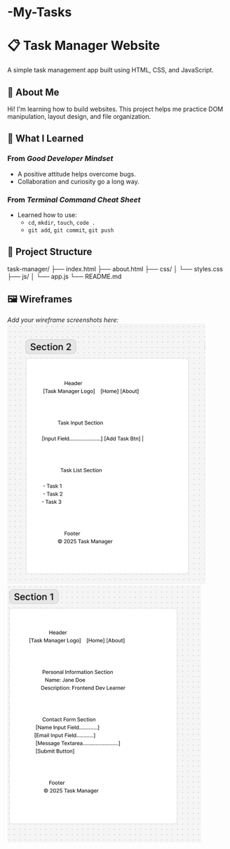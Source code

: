 # -My-Tasks
# 📋 Task Manager Website

A simple task management app built using HTML, CSS, and JavaScript.

## 👤 About Me
Hi! I'm learning how to build websites. This project helps me practice DOM manipulation, layout design, and file organization.

## 📘 What I Learned

### From *Good Developer Mindset*
- A positive attitude helps overcome bugs.
- Collaboration and curiosity go a long way.

### From *Terminal Command Cheat Sheet*
- Learned how to use:
  - `cd`, `mkdir`, `touch`, `code .`
  - `git add`, `git commit`, `git push`

## 📁 Project Structure
task-manager/
├── index.html
├── about.html
├── css/
│ └── styles.css
├── js/
│ └── app.js
└── README.md

## 🖼️ Wireframes

*Add your wireframe screenshots here:*
![Wireframe Index](assets/image-1.png)
![Wireframe About](assets/image.png)

